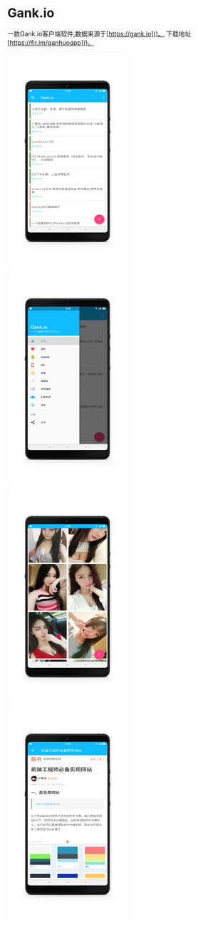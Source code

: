 # Gank.io


一款Gank.io客户端软件,数据来源于[https://gank.io]()。
下载地址[https://fir.im/ganhuoapp]()。


<img src="/screen/Screenshot_1.png" width="270" height="486"/><img src="/screen/Screenshot_2.png" width="270" height="486"/><br>
<img src="/screen/Screenshot_3.png" width="270" height="486"/><img src="/screen/Screenshot_4.png" width="270" height="486"/>


